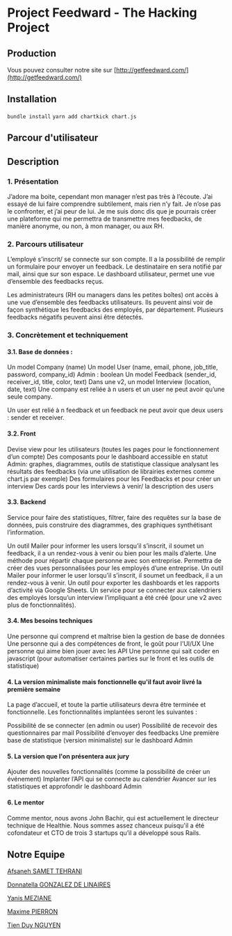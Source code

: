 # Project Feedward - The Hacking Project

## Production

Vous pouvez consulter notre site sur [http://getfeedward.com/](http://getfeedward.com/)



## Installation
`bundle install`
`yarn add chartkick chart.js`


## Parcour d'utilisateur


## Description
### 1. Présentation

J’adore ma boite, cependant mon manager n’est pas très à l’écoute. J’ai essayé de lui faire comprendre subtilement, mais rien n’y fait. Je n’ose pas le confronter, et j’ai peur de lui. Je me suis donc dis que je pourrais créer une plateforme qui me permettra de transmettre mes feedbacks, de manière anonyme, ou non, à mon manager, ou aux RH.

### 2. Parcours utilisateur

L’employé s’inscrit/ se connecte sur son compte. Il a la possibilité de remplir un formulaire pour envoyer un feedback. Le destinataire en sera notifié par mail, ainsi que sur son espace.
Le dashboard utilisateur, permet une vue d’ensemble des feedbacks reçus.

Les administrateurs (RH ou managers dans les petites boîtes) ont accès à une vue d’ensemble des feedbacks utilisateurs. Ils peuvent ainsi voir de façon synthétique les feedbacks des employés, par département. Plusieurs feedbacks négatifs peuvent ainsi être détectés.

### 3. Concrètement et techniquement

#### 3.1. Base de données :

Un model Company (name)
Un model User (name, email, phone, job_title, password, company_id)
Admin : boolean
Un model Feedback (sender_id, receiver_id, title, color, text)
Dans une v2, un model Interview (location, date, text)
Une company est reliée à n users et un user ne peut avoir qu’une seule company.

Un user est relié à n feedback et un feedback ne peut avoir que deux users : sender et receiver.

#### 3.2. Front

Devise view pour les utilisateurs (toutes les pages pour le fonctionnement d’un compte)
Des composants pour le dashboard accessible en statut Admin: graphes, diagrammes, outils de statistique classique analysant les résultats des feedbacks (via une utilisation de librairies externes comme chart.js par exemple)
Des formulaires pour les Feedbacks et pour créer un interview
Des cards pour les interviews à venir/ la description des users
#### 3.3. Backend

Service pour faire des statistiques, filtrer, faire des requêtes sur la base de données, puis construire des diagrammes, des graphiques synthétisant l’information.

Un outil Mailer pour informer les users lorsqu’il s’inscrit, il soumet un feedback, il a un rendez-vous à venir ou bien pour les mails d’alerte.
Une méthode pour répartir chaque personne avec son entreprise. Permettra de créer des vues personnalisées pour les employés d’une entreprise.
Un outil Mailer pour informer le user lorsqu’il s’inscrit, il soumet un feedback, il a un rendez-vous à venir.
Un outil pour exporter les dashboards et les rapports d’activité via Google Sheets.
Un service pour se connecter aux calendriers des employés lorsqu’un interview l’impliquant a été créé (pour une v2 avec plus de fonctionnalités).
#### 3.4. Mes besoins techniques

Une personne qui comprend et maîtrise bien la gestion de base de données
Une personne qui a des compétences de front, le goût pour l’UI/UX
Une personne qui aime bien jouer avec les API
Une personne qui sait coder en javascript (pour automatiser certaines parties sur le front et les outils de statistique)
#### 4. La version minimaliste mais fonctionnelle qu'il faut avoir livré la première semaine

La page d’accueil, et toute la partie utilisateurs devra être terminée et fonctionnelle. Les fonctionnalités implantées seront les suivantes :

Possibilité de se connecter (en admin ou user)
Possibilité de recevoir des questionnaires par mail
Possibilité d’envoyer des feedbacks
Une première base de statistique (version minimaliste) sur le dashboard Admin
#### 5. La version que l'on présentera aux jury

Ajouter des nouvelles fonctionnalités (comme la possibilité de créer un événement)
Implanter l’API qui se connecte au calendrier
Avancer sur les statistiques et approfondir le dashboard Admin
#### 6. Le mentor

Comme mentor, nous avons John Bachir, qui est actuellement le directeur technique de Healthie. Nous sommes assez chanceux puisqu'il a été cofondateur et CTO de trois 3 startups qu’il a développé sous Rails.

## Notre Equipe

[Afsaneh SAMET TEHRANI](https://github.com/afsanehs)

[Donnatella GONZALEZ DE LINAIRES](https://github.com/donatellalnrs)

[Yanis MEZIANE](https://github.com/Meyanis95)

[Maxime PIERRON](https://github.com/MaximePierron)

[Tien Duy NGUYEN](https://github.com/tienduy-nguyen)